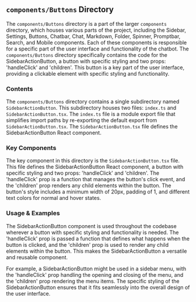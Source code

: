 
## `components/Buttons` Directory

The `components/Buttons` directory is a part of the larger `components` directory, which houses various parts of the project, including the Sidebar, Settings, Buttons, Chatbar, Chat, Markdown, Folder, Spinner, Promptbar, Search, and Mobile components. Each of these components is responsible for a specific part of the user interface and functionality of the chatbot. The `components/Buttons` directory specifically contains the code for the SidebarActionButton, a button with specific styling and two props: 'handleClick' and 'children'. This button is a key part of the user interface, providing a clickable element with specific styling and functionality.

### Contents

The `components/Buttons` directory contains a single subdirectory named `SidebarActionButton`. This subdirectory houses two files: `index.ts` and `SidebarActionButton.tsx`. The `index.ts` file is a module export file that simplifies import paths by re-exporting the default export from `SidebarActionButton.tsx`. The `SidebarActionButton.tsx` file defines the SidebarActionButton React component.

### Key Components

The key component in this directory is the `SidebarActionButton.tsx` file. This file defines the SidebarActionButton React component, a button with specific styling and two props: 'handleClick' and 'children'. The 'handleClick' prop is a function that manages the button's click event, and the 'children' prop renders any child elements within the button. The button's style includes a minimum width of 20px, padding of 1, and different text colors for normal and hover states.

### Usage & Examples

The SidebarActionButton component is used throughout the codebase wherever a button with specific styling and functionality is needed. The 'handleClick' prop is passed a function that defines what happens when the button is clicked, and the 'children' prop is used to render any child elements within the button. This makes the SidebarActionButton a versatile and reusable component.

For example, a SidebarActionButton might be used in a sidebar menu, with the 'handleClick' prop handling the opening and closing of the menu, and the 'children' prop rendering the menu items. The specific styling of the SidebarActionButton ensures that it fits seamlessly into the overall design of the user interface.

